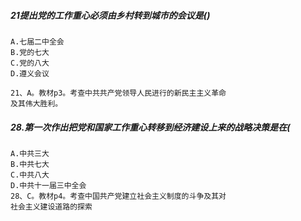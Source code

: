 ##### 21提出党的工作重心必须由乡村转到城市的会议是()
    A.七届二中全会
    B.党的七大
    C.党的八大
    D.遵义会议

    21、A。教材p3。考查中共共产党领导人民进行的新民主主义革命
    及其伟大胜利。    

##### 28.第一次作出把党和国家工作重心转移到经济建设上来的战略决策是在(
    A.中共三大
    B.中共七大
    C.中共八大
    D.中共十一届三中全会
    28、C。教材p4。考查中国共产党建立社会主义制度的斗争及其对
    社会主义建设道路的探索






















        